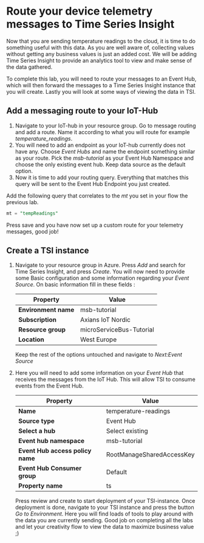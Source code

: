 # Route your device telemetry messages to Time Series Insight

Now that you are sending temperature readings to the cloud, it is time to do something useful with this data. As you are well aware of, collecting values without getting any business values is just an added cost. We will be adding Time Series Insight to provide an analytics tool to view and make sense of the data gathered.

To complete this lab, you will need to route your messages to an Event Hub, which will then forward the messages to a Time Series Insight instance that you will create. Lastly you will look at some ways of viewing the data in TSI.

## Add a messaging route to your IoT-Hub

1. Navigate to your IoT-hub in your resource group. Go to message routing and add a route. Name it according to what you will route for example *temperature_readings*.
2. You will need to add an endpoint as your IoT-hub currently does not have any. Choose *Event Hubs* and name the endpoint something similar as your route. Pick the *msb-tutorial* as your Event Hub Namespace and choose the only existing event hub. Keep data source as the default option.
3. Now it is time to add your routing query. Everything that matches this query will be sent to the Event Hub Endpoint you just created.

Add the following query that correlates to the *mt* you set in your flow the previous lab.

```SQL
mt = "tempReadings"
```

Press save and you have now set up a custom route for your telemetry messages, good job!

## Create a TSI instance


1. Navigate to your resource group in Azure. Press *Add* and search for Time Series Insight, and press *Create*. You will now need to provide some Basic configuration and some information regarding your *Event Source*. On basic information fill in these fields : 

    | Property | Value |
    |-------|--------|
    | **Environment name** | msb-tutorial |
    | **Subscription** | Axians IoT Nordic |
    | **Resource group** | microServiceBus-Tutorial |
    | **Location** | West Europe |

    Keep the rest of the options untouched and navigate to *Next:Event Source*

2. Here you will need to add some information on your *Event Hub* that receives the messages from the IoT Hub. This will allow TSI to consume events from the Event Hub.

    | Property | Value |
    |-------|--------|
    | **Name** | temperature-readings |
    | **Source type** | Event Hub |
    | **Select a hub** | Select existing |
    | **Event hub namespace** | msb-tutorial |
    | **Event Hub access policy name** | RootManageSharedAccessKey |
    | **Event Hub Consumer group** | Default |
    | **Property name** | ts |

    Press review and create to start deployment of your TSI-instance. Once deployment is done, navigate to your TSI instance and press the button *Go to Environment*. Here you will find loads of tools to play around with the data you are currently sending. Good job on completing all the labs and let your creativity flow to view the data to maximize business value ;)
    

